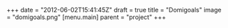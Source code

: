 +++
date = "2012-06-02T15:41:45Z"
draft = true
title = "Domigoals"
image = "domigoals.png"
[menu.main]
  parent = "project"
+++
